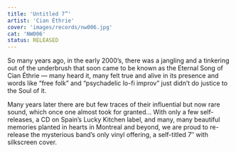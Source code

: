 ```yaml
---
title: 'Untitled 7”'
artist: 'Cian Éthrie'
cover: 'images/records/nw006.jpg'
cat: 'NW006'
status: RELEASED
---
```


So many years ago, in the early 2000’s, there was a jangling and a tinkering out of the underbrush that soon came to be known as the Eternal Song of Cian Éthrie — many heard it, many felt true and alive in its presence and words like “free folk” and “psychadelic lo-fi improv” just didn’t do justice to the Soul of it.

Many years later there are but few traces of their influential but now rare sound, which once one almost took for granted… With only a few self-releases, a CD on Spain’s Lucky Kitchen label, and many, many beautiful memories planted in hearts in Montreal and beyond, we are proud to re-release the mysterious band’s only vinyl offering, a self-titled 7″ with silkscreen cover.
